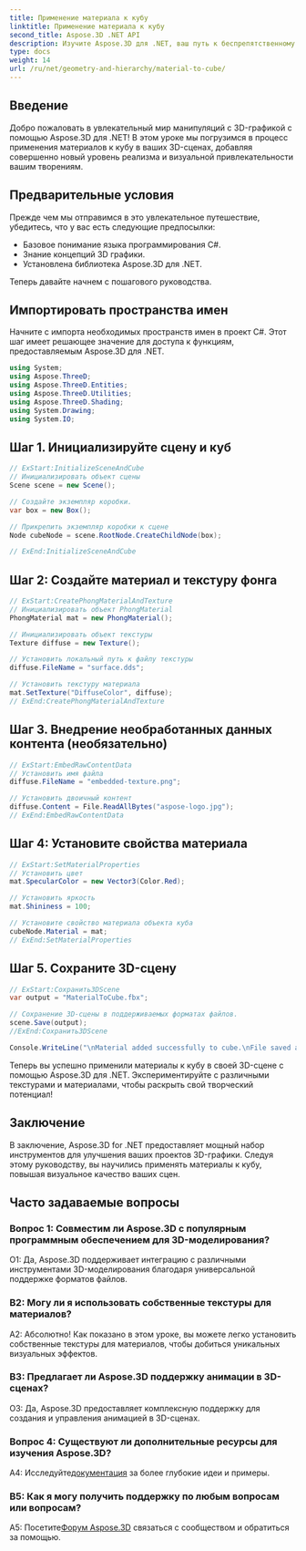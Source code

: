 ```yaml
---
title: Применение материала к кубу
linktitle: Применение материала к кубу
second_title: Aspose.3D .NET API
description: Изучите Aspose.3D для .NET, ваш путь к беспрепятственному манипулированию 3D-графикой. Легко применяйте материалы, повышайте реалистичность и совершенствуйте свои проекты.
type: docs
weight: 14
url: /ru/net/geometry-and-hierarchy/material-to-cube/
---
```

## Введение

Добро пожаловать в увлекательный мир манипуляций с 3D-графикой с помощью Aspose.3D для .NET! В этом уроке мы погрузимся в процесс применения материалов к кубу в ваших 3D-сценах, добавляя совершенно новый уровень реализма и визуальной привлекательности вашим творениям.

## Предварительные условия

Прежде чем мы отправимся в это увлекательное путешествие, убедитесь, что у вас есть следующие предпосылки:

- Базовое понимание языка программирования C#.
- Знание концепций 3D графики.
- Установлена библиотека Aspose.3D для .NET.

Теперь давайте начнем с пошагового руководства.

## Импортировать пространства имен

Начните с импорта необходимых пространств имен в проект C#. Этот шаг имеет решающее значение для доступа к функциям, предоставляемым Aspose.3D для .NET.

```csharp
using System;
using Aspose.ThreeD;
using Aspose.ThreeD.Entities;
using Aspose.ThreeD.Utilities;
using Aspose.ThreeD.Shading;
using System.Drawing;
using System.IO;
```

## Шаг 1. Инициализируйте сцену и куб

```csharp
// ExStart:InitializeSceneAndCube
// Инициализировать объект сцены
Scene scene = new Scene();

// Создайте экземпляр коробки.
var box = new Box();

// Прикрепить экземпляр коробки к сцене
Node cubeNode = scene.RootNode.CreateChildNode(box);

// ExEnd:InitializeSceneAndCube
```

## Шаг 2: Создайте материал и текстуру фонга

```csharp
// ExStart:CreatePhongMaterialAndTexture
// Инициализировать объект PhongMaterial
PhongMaterial mat = new PhongMaterial();

// Инициализировать объект текстуры
Texture diffuse = new Texture();

// Установить локальный путь к файлу текстуры
diffuse.FileName = "surface.dds";

// Установить текстуру материала
mat.SetTexture("DiffuseColor", diffuse);
// ExEnd:CreatePhongMaterialAndTexture
```

## Шаг 3. Внедрение необработанных данных контента (необязательно)

```csharp
// ExStart:EmbedRawContentData
// Установить имя файла
diffuse.FileName = "embedded-texture.png";

// Установить двоичный контент
diffuse.Content = File.ReadAllBytes("aspose-logo.jpg");
// ExEnd:EmbedRawContentData
```

## Шаг 4: Установите свойства материала

```csharp
// ExStart:SetMaterialProperties
// Установить цвет
mat.SpecularColor = new Vector3(Color.Red);

// Установить яркость
mat.Shininess = 100;

// Установите свойство материала объекта куба
cubeNode.Material = mat;
// ExEnd:SetMaterialProperties
```

## Шаг 5. Сохраните 3D-сцену

```csharp
// ExStart:Сохранить3DScene
var output = "MaterialToCube.fbx";

// Сохранение 3D-сцены в поддерживаемых форматах файлов.
scene.Save(output);
//ExEnd:Сохранить3DScene

Console.WriteLine("\nMaterial added successfully to cube.\nFile saved at " + output);
```

Теперь вы успешно применили материалы к кубу в своей 3D-сцене с помощью Aspose.3D для .NET. Экспериментируйте с различными текстурами и материалами, чтобы раскрыть свой творческий потенциал!

## Заключение

В заключение, Aspose.3D for .NET предоставляет мощный набор инструментов для улучшения ваших проектов 3D-графики. Следуя этому руководству, вы научились применять материалы к кубу, повышая визуальное качество ваших сцен.

## Часто задаваемые вопросы

### Вопрос 1: Совместим ли Aspose.3D с популярным программным обеспечением для 3D-моделирования?

О1: Да, Aspose.3D поддерживает интеграцию с различными инструментами 3D-моделирования благодаря универсальной поддержке форматов файлов.

### В2: Могу ли я использовать собственные текстуры для материалов?

А2: Абсолютно! Как показано в этом уроке, вы можете легко установить собственные текстуры для материалов, чтобы добиться уникальных визуальных эффектов.

### В3: Предлагает ли Aspose.3D поддержку анимации в 3D-сценах?

О3: Да, Aspose.3D предоставляет комплексную поддержку для создания и управления анимацией в 3D-сценах.

### Вопрос 4: Существуют ли дополнительные ресурсы для изучения Aspose.3D?

 А4: Исследуйте[документация](https://reference.aspose.com/3d/net/) за более глубокие идеи и примеры.

### В5: Как я могу получить поддержку по любым вопросам или вопросам?

 A5: Посетите[Форум Aspose.3D](https://forum.aspose.com/c/3d/18) связаться с сообществом и обратиться за помощью.
